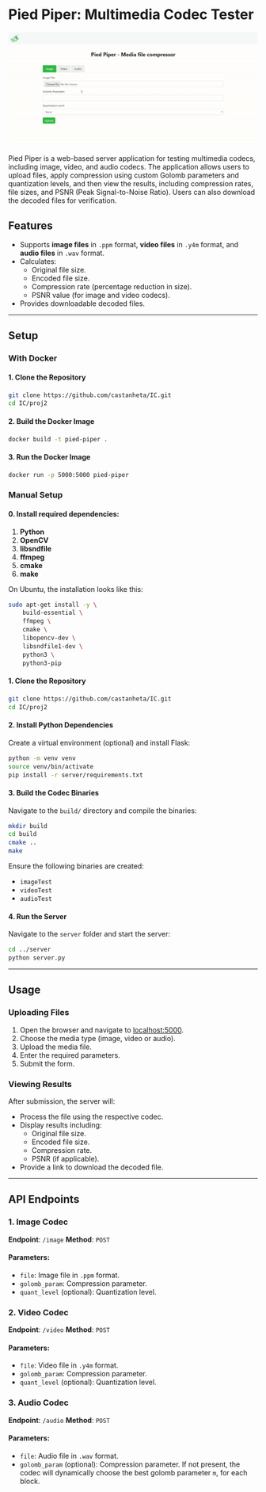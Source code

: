 # Pied Piper: Multimedia Codec Tester

![demo](assets/demo.gif)


Pied Piper is a web-based server application for testing multimedia codecs, including image, video, and audio codecs. The application allows users to upload files, apply compression using custom Golomb parameters and quantization levels, and then view the results, including compression rates, file sizes, and PSNR (Peak Signal-to-Noise Ratio). Users can also download the decoded files for verification.

## Features
- Supports **image files** in `.ppm` format, **video files** in `.y4m` format, and **audio files** in `.wav` format.
- Calculates:
  - Original file size.
  - Encoded file size.
  - Compression rate (percentage reduction in size).
  - PSNR value (for image and video codecs).
- Provides downloadable decoded files.

---


## Setup

### With Docker


#### 1. Clone the Repository
```bash
git clone https://github.com/castanheta/IC.git
cd IC/proj2
```

#### 2. Build the Docker Image
```bash
docker build -t pied-piper .
```

#### 3. Run the Docker Image
```bash
docker run -p 5000:5000 pied-piper
```

### Manual Setup

#### 0. Install required dependencies:
1. **Python**
2. **OpenCV**
3. **libsndfile**
4. **ffmpeg**
5. **cmake**
6. **make**

On Ubuntu, the installation looks like this:
```bash
sudo apt-get install -y \
    build-essential \
    ffmpeg \
    cmake \
    libopencv-dev \
    libsndfile1-dev \
    python3 \
    python3-pip
```

#### 1. Clone the Repository
```bash
git clone https://github.com/castanheta/IC.git
cd IC/proj2
```

#### 2. Install Python Dependencies
Create a virtual environment (optional) and install Flask:
```bash
python -m venv venv
source venv/bin/activate
pip install -r server/requirements.txt
```

#### 3. Build the Codec Binaries
Navigate to the `build/` directory and compile the binaries:
```bash
mkdir build
cd build
cmake ..
make
```
Ensure the following binaries are created:
- `imageTest`
- `videoTest`
- `audioTest`

#### 4. Run the Server
Navigate to the `server` folder and start the server:
```bash
cd ../server
python server.py
```

---

## Usage

### Uploading Files
1. Open the browser and navigate to [localhost:5000](localhost:5000).
2. Choose the media type (image, video or audio).
3. Upload the media file.
4. Enter the required parameters.
5. Submit the form.

### Viewing Results
After submission, the server will:
- Process the file using the respective codec.
- Display results including:
  - Original file size.
  - Encoded file size.
  - Compression rate.
  - PSNR (if applicable).
- Provide a link to download the decoded file.

---

## API Endpoints

### 1. Image Codec
**Endpoint**: `/image`
**Method**: `POST`

#### Parameters:
- `file`: Image file in `.ppm` format.
- `golomb_param`: Compression parameter.
- `quant_level` (optional): Quantization level.

### 2. Video Codec
**Endpoint**: `/video`
**Method**: `POST`

#### Parameters:
- `file`: Video file in `.y4m` format.
- `golomb_param`: Compression parameter.
- `quant_level` (optional): Quantization level.

### 3. Audio Codec
**Endpoint**: `/audio`
**Method**: `POST`

#### Parameters:
- `file`: Audio file in `.wav` format.
- `golomb_param` (optional): Compression parameter. If not present, the codec
will dynamically choose the best golomb parameter `m`, for each block.
